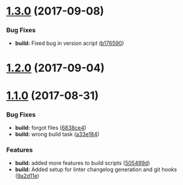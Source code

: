 <a name="1.3.0"></a>
# [1.3.0](https://github.com/dcsfuerth/dcs-ngx/compare/v1.2.0...v1.3.0) (2017-09-08)


### Bug Fixes

* **build:** Fixed bug in version acript ([b176590](https://github.com/dcsfuerth/dcs-ngx/commit/b176590))



<a name="1.2.0"></a>
# [1.2.0](https://github.com/dcsfuerth/dcs-ngx/compare/v1.1.0...v1.2.0) (2017-09-04)



<a name="1.1.0"></a>
# [1.1.0](https://github.com/dcsfuerth/dcs-ngx/compare/9a2d11e...v1.1.0) (2017-08-31)


### Bug Fixes

* **build:** forgot files ([6838ce4](https://github.com/dcsfuerth/dcs-ngx/commit/6838ce4))
* **build:** wrong build task ([a33e184](https://github.com/dcsfuerth/dcs-ngx/commit/a33e184))


### Features

* **build:** added more features to build scripts ([505499d](https://github.com/dcsfuerth/dcs-ngx/commit/505499d))
* **build:** Added setup for linter changelog generation and git hooks ([9a2d11e](https://github.com/dcsfuerth/dcs-ngx/commit/9a2d11e))



